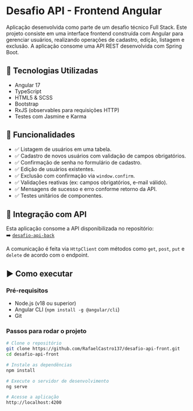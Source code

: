 # Desafio API - Frontend Angular

Aplicação desenvolvida como parte de um desafio técnico Full Stack. Este projeto consiste em uma interface frontend construída com Angular para gerenciar usuários, realizando operações de cadastro, edição, listagem e exclusão. A aplicação consome uma API REST desenvolvida com Spring Boot.

## 🔧 Tecnologias Utilizadas

- Angular 17
- TypeScript
- HTML5 & SCSS
- Bootstrap
- RxJS (observables para requisições HTTP)
- Testes com Jasmine e Karma

## 🎯 Funcionalidades

- ✅ Listagem de usuários em uma tabela.
- ✅ Cadastro de novos usuários com validação de campos obrigatórios.
- ✅ Confirmação de senha no formulário de cadastro.
- ✅ Edição de usuários existentes.
- ✅ Exclusão com confirmação via `window.confirm`.
- ✅ Validações reativas (ex: campos obrigatórios, e-mail válido).
- ✅ Mensagens de sucesso e erro conforme retorno da API.
- ✅ Testes unitários de componentes.

## 🔄 Integração com API

Esta aplicação consome a API disponibilizada no repositório:  
➡️ [`desafio-api-back`](https://github.com/RafaelCastro137/back-angular-spring)

A comunicação é feita via `HttpClient` com métodos como `get`, `post`, `put` e `delete` de acordo com o endpoint.

## ▶️ Como executar

### Pré-requisitos

- Node.js (v18 ou superior)
- Angular CLI (`npm install -g @angular/cli`)
- Git

### Passos para rodar o projeto

```bash
# Clone o repositório
git clone https://github.com/RafaelCastro137/desafio-api-front.git
cd desafio-api-front

# Instale as dependências
npm install

# Execute o servidor de desenvolvimento
ng serve

# Acesse a aplicação
http://localhost:4200
